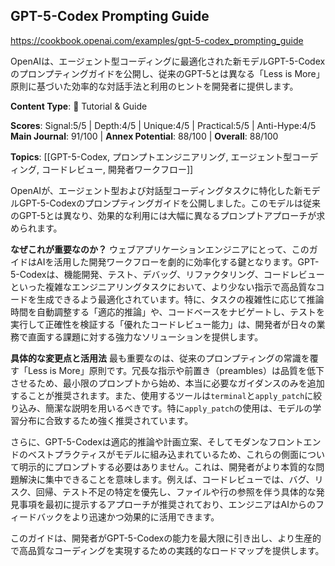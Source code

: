 ## GPT-5-Codex Prompting Guide

https://cookbook.openai.com/examples/gpt-5-codex_prompting_guide

OpenAIは、エージェント型コーディングに最適化された新モデルGPT-5-Codexのプロンプティングガイドを公開し、従来のGPT-5とは異なる「Less is More」原則に基づいた効率的な対話手法と利用のヒントを開発者に提供します。

**Content Type**: 📖 Tutorial & Guide

**Scores**: Signal:5/5 | Depth:4/5 | Unique:4/5 | Practical:5/5 | Anti-Hype:4/5
**Main Journal**: 91/100 | **Annex Potential**: 88/100 | **Overall**: 88/100

**Topics**: [[GPT-5-Codex, プロンプトエンジニアリング, エージェント型コーディング, コードレビュー, 開発者ワークフロー]]

OpenAIが、エージェント型および対話型コーディングタスクに特化した新モデルGPT-5-Codexのプロンプティングガイドを公開しました。このモデルは従来のGPT-5とは異なり、効果的な利用には大幅に異なるプロンプトアプローチが求められます。

**なぜこれが重要なのか？**
ウェブアプリケーションエンジニアにとって、このガイドはAIを活用した開発ワークフローを劇的に効率化する鍵となります。GPT-5-Codexは、機能開発、テスト、デバッグ、リファクタリング、コードレビューといった複雑なエンジニアリングタスクにおいて、より少ない指示で高品質なコードを生成できるよう最適化されています。特に、タスクの複雑性に応じて推論時間を自動調整する「適応的推論」や、コードベースをナビゲートし、テストを実行して正確性を検証する「優れたコードレビュー能力」は、開発者が日々の業務で直面する課題に対する強力なソリューションを提供します。

**具体的な変更点と活用法**
最も重要なのは、従来のプロンプティングの常識を覆す「Less is More」原則です。冗長な指示や前置き（preambles）は品質を低下させるため、最小限のプロンプトから始め、本当に必要なガイダンスのみを追加することが推奨されます。また、使用するツールは`terminal`と`apply_patch`に絞り込み、簡潔な説明を用いるべきです。特に`apply_patch`の使用は、モデルの学習分布に合致するため強く推奨されています。

さらに、GPT-5-Codexは適応的推論や計画立案、そしてモダンなフロントエンドのベストプラクティスがモデルに組み込まれているため、これらの側面について明示的にプロンプトする必要はありません。これは、開発者がより本質的な問題解決に集中できることを意味します。例えば、コードレビューでは、バグ、リスク、回帰、テスト不足の特定を優先し、ファイルや行の参照を伴う具体的な発見事項を最初に提示するアプローチが推奨されており、エンジニアはAIからのフィードバックをより迅速かつ効果的に活用できます。

このガイドは、開発者がGPT-5-Codexの能力を最大限に引き出し、より生産的で高品質なコーディングを実現するための実践的なロードマップを提供します。